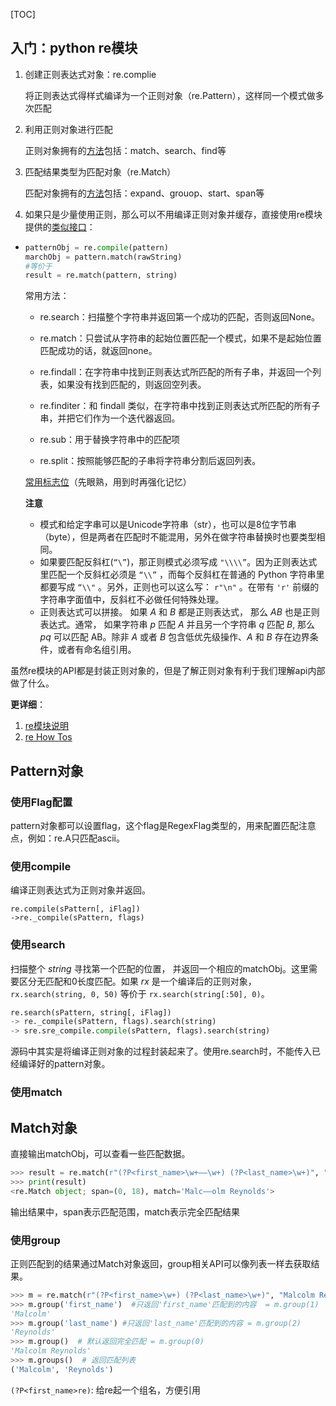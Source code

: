 [TOC]

## 入门：python re模块

1. 创建正则表达式对象：re.complie

   将正则表达式得样式编译为一个正则对象（re.Pattern），这样同一个模式做多次匹配

2. 利用正则对象进行匹配

   正则对象拥有的[方法](https://docs.python.org/zh-cn/3.7/library/re.html?highlight=findall#re-objects)包括：match、search、find等

3. 匹配结果类型为匹配对象（re.Match）

   匹配对象拥有的[方法](https://docs.python.org/zh-cn/3.7/library/re.html?highlight=findall#match-objects)包括：expand、grouop、start、span等

4. 如果只是少量使用正则，那么可以不用编译正则对象并缓存，直接使用re模块提供的[类似接口](https://docs.python.org/zh-cn/3.7/library/re.html?highlight=findall#re.search)：

- ```python
  patternObj = re.compile(pattern)
  marchObj = pattern.match(rawString)
  #等价于
  result = re.match(pattern, string)
  ```

  常用方法：

  - re.search：扫描整个字符串并返回第一个成功的匹配，否则返回None。
  - re.match：只尝试从字符串的起始位置匹配一个模式，如果不是起始位置匹配成功的话，就返回none。

  - re.findall：在字符串中找到正则表达式所匹配的所有子串，并返回一个列表，如果没有找到匹配的，则返回空列表。
  - re.finditer：和 findall 类似，在字符串中找到正则表达式所匹配的所有子串，并把它们作为一个迭代器返回。

  

  - re.sub：用于替换字符串中的匹配项
  - re.split：按照能够匹配的子串将字符串分割后返回列表。

  [常用标志位](https://docs.python.org/zh-cn/3.7/library/re.html#re.A)（先眼熟，用到时再强化记忆）

  **注意**

  - 模式和给定字串可以是Unicode字符串（str），也可以是8位字节串（byte），但是两者在匹配时不能混用，另外在做字符串替换时也要类型相同。
  - 如果要匹配反斜杠(`“\”`)，那正则模式必须写成 `"\\\\”`。因为正则表达式里匹配一个反斜杠必须是 `“\\”` ，而每个反斜杠在普通的 Python 字符串里都要写成 `“\\"` 。另外，正则也可以这么写： `r"\n"` 。在带有 `'r'` 前缀的字符串字面值中，反斜杠不必做任何特殊处理。 
  - 正则表达式可以拼接。 如果 *A* 和 *B* 都是正则表达式， 那么 *AB* 也是正则表达式。通常， 如果字符串 *p* 匹配 *A* 并且另一个字符串 *q* 匹配 *B*, 那么 *pq* 可以匹配 AB。除非 *A* 或者 *B* 包含低优先级操作、*A* 和 *B* 存在边界条件，或者有命名组引用。

虽然re模块的API都是封装正则对象的，但是了解正则对象有利于我们理解api内部做了什么。

**更详细**：

1. [re模块说明](https://docs.python.org/zh-cn/3.7/library/re.html)
2. [re How Tos](https://docs.python.org/zh-cn/3.7/howto/regex.html#regex-howto)

## Pattern对象

### 使用Flag配置

pattern对象都可以设置flag，这个flag是RegexFlag类型的，用来配置匹配注意点，例如：re.A只匹配ascii。

### 使用compile

编译正则表达式为正则对象并返回。

```
re.compile(sPattern[, iFlag])
->re._compile(sPattern, flags)
```

### 使用search

扫描整个 *string* 寻找第一个匹配的位置， 并返回一个相应的matchObj。这里需要区分无匹配和0长度匹配。如果 *rx* 是一个编译后的正则对象， `rx.search(string, 0, 50)` 等价于 `rx.search(string[:50], 0)`。

```python
re.search(sPattern, string[, iFlag])
-> re._compile(sPattern, flags).search(string)
-> sre.sre_compile.compile(sPattern, flags).search(string)
```

源码中其实是将编译正则对象的过程封装起来了。使用re.search时，不能传入已经编译好的pattern对象。

### 使用match



## Match对象

直接输出matchObj，可以查看一些匹配数据。

```python
>>> result = re.match(r"(?P<first_name>\w+——\w+) (?P<last_name>\w+)", "Malc——olm Reynolds 胡同华人 dwr")
>>> print(result)
<re.Match object; span=(0, 18), match='Malc——olm Reynolds'>
```

输出结果中，span表示匹配范围，match表示完全匹配结果

### 使用group

正则匹配到的结果通过Match对象返回，group相关API可以像列表一样去获取结果。

```python
>>> m = re.match(r"(?P<first_name>\w+) (?P<last_name>\w+)", "Malcolm Reynolds")
>>> m.group('first_name')  #只返回'first_name'匹配到的内容  = m.group(1)
'Malcolm'
>>> m.group('last_name') #只返回'last_name'匹配到的内容 = m.group(2)
'Reynolds'
>>> m.group()  # 默认返回完全匹配 = m.group(0)
'Malcolm Reynolds'
>>> m.groups()  # 返回匹配列表
('Malcolm', 'Reynolds')
```

`(?P<first_name>re)`:  给re起一个组名，方便引用